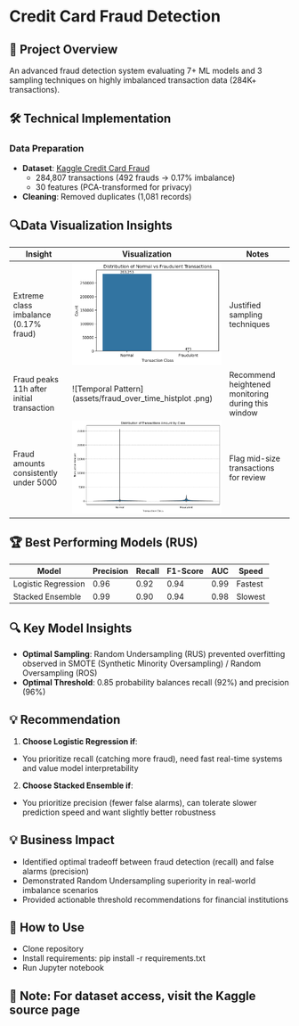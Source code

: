 # Credit Card Fraud Detection 

## 🚀 Project Overview 
An advanced fraud detection system evaluating 7+ ML models and 3 sampling techniques on highly imbalanced transaction data (284K+ transactions).

## 🛠️ Technical Implementation
### Data Preparation
- **Dataset**: [Kaggle Credit Card Fraud](https://www.kaggle.com/datasets/mlg-ulb/creditcardfraud)
  - 284,807 transactions (492 frauds → 0.17% imbalance)
  - 30 features (PCA-transformed for privacy)
- **Cleaning**: Removed duplicates (1,081 records)

## 🔍Data Visualization Insights 
| Insight | Visualization | Notes |
|---------|--------------|------------------|
| Extreme class imbalance (0.17% fraud) | ![Class Imbalance](assets/normal_vs_fraud_countplot.png) | Justified sampling techniques |
| Fraud peaks 11h after initial transaction | ![Temporal Pattern](assets/fraud_over_time_histplot .png) | Recommend heightened monitoring during this window |
| Fraud amounts consistently under 5000 | ![Amount Distribution](assets/transactions_by_amount_violinplot.png) | Flag mid-size transactions for review |

## 🏆 Best Performing Models (RUS)
| Model               | Precision | Recall | F1-Score | AUC  | Speed        |
|---------------------|-----------|--------|----------|------|-----------   |
| Logistic Regression | 0.96      | 0.92   | 0.94     | 0.99 | Fastest  |
| Stacked Ensemble    | 0.99      | 0.90   | 0.94     | 0.98 | Slowest  |

## 🔍 Key Model Insights
- **Optimal Sampling**: Random Undersampling (RUS) prevented overfitting observed in SMOTE (Synthetic Minority Oversampling) / Random Oversampling (ROS)
- **Optimal Threshold**: 0.85 probability balances recall (92%) and precision (96%)

## 💡 Recommendation
1. **Choose Logistic Regression if**:
- You prioritize recall (catching more fraud), need fast real-time systems and value model interpretability
2. **Choose Stacked Ensemble if**:
- You prioritize precision (fewer false alarms), can tolerate slower prediction speed and want slightly better robustness
  
## 💡 Business Impact
- Identified optimal tradeoff between fraud detection (recall) and false alarms (precision)
- Demonstrated Random Undersampling superiority in real-world imbalance scenarios
- Provided actionable threshold recommendations for financial institutions

## 🚀 How to Use
- Clone repository
- Install requirements: pip install -r requirements.txt
- Run Jupyter notebook

## 📌 Note: For dataset access, visit the Kaggle source page
